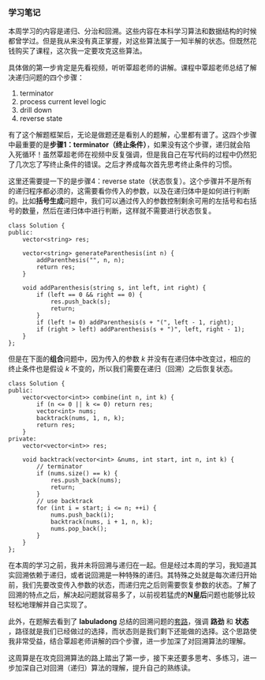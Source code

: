 ### 学习笔记

本周学习的内容是递归、分治和回溯。这些内容在本科学习算法和数据结构的时候都曾学过。但是我从来没有真正掌握，对这些算法属于一知半解的状态。但既然花钱购买了课程，这次我一定要攻克这些算法。

具体做的第一步肯定是先看视频，听听覃超老师的讲解。课程中覃超老师总结了解决递归问题的四个步骤：
1.  terminator
2.  process current level logic
3.  drill down
4.  reverse state

有了这个解题框架后，无论是做题还是看别人的题解，心里都有谱了。这四个步骤中最重要的是**步骤1：terminator（终止条件）**，如果没有这个步骤，递归就会陷入死循环！虽然覃超老师在视频中反复强调，但是我自己在写代码的过程中仍然犯了几次忘了写终止条件的错误。之后才养成每次首先思考终止条件的习惯。

这里还需要提一下的是步骤4：reverse state（状态恢复）。这个步骤并不是所有的递归程序都必须的，这需要看你传入的参数，以及在递归体中是如何进行判断的。比如**括号生成**问题中，我们可以通过传入的参数控制剩余可用的左括号和右括号的数量，然后在递归体中进行判断，这样就不需要进行状态恢复。



    class Solution {
    public:
        vector<string> res;
    
        vector<string> generateParenthesis(int n) {
            addParenthesis("", n, n);
            return res;
        }
    
        void addParenthesis(string s, int left, int right) {
            if (left == 0 && right == 0) {
                res.push_back(s);
                return;
            }
            if (left != 0) addParenthesis(s + "(", left - 1, right);
            if (right > left) addParenthesis(s + ")", left, right - 1);
        }
    };


但是在下面的**组合**问题中，因为传入的参数 *k* 并没有在递归体中改变过，相应的终止条件也是假设 *k* 不变的，所以我们需要在递归（回溯）之后恢复状态。


    class Solution {
    public:
        vector<vector<int>> combine(int n, int k) {
            if (n <= 0 || k <= 0) return res;
            vector<int> nums;
            backtrack(nums, 1, n, k);
            return res;
        }
    private:
        vector<vector<int>> res;
    
        void backtrack(vector<int> &nums, int start, int n, int k) {
            // terminator
            if (nums.size() == k) {
                res.push_back(nums);
                return;
            }
            // use backtrack
            for (int i = start; i <= n; ++i) {
                nums.push_back(i);
                backtrack(nums, i + 1, n, k);
                nums.pop_back();
            }
        }
    };


在本周的学习之前，我并未将回溯与递归在一起。但是经过本周的学习，我知道其实回溯依赖于递归，或者说回溯是一种特殊的递归。其特殊之处就是每次递归开始前，我们先要改变传入参数的状态，而递归完之后则需要恢复参数的状态。了解了回溯的特点之后，解决起问题就容易多了，以前视若猛虎的**N皇后**问题也能够比较轻松地理解并自己实现了。

此外，在题解去看到了 **labuladong** 总结的回溯问题的[套路](https://leetcode-cn.com/problems/n-queens/solution/hui-su-suan-fa-xiang-jie-by-labuladong/)，强调 **路劲** 和 **状态** ，路径就是我们已经做过的选择，而状态则是我们剩下还能做的选择。这个思路使我非常受益，结合覃超老师讲解的四个步骤，进一步加深了对回溯算法的理解。

这周算是在攻克回溯算法的路上踏出了第一步，接下来还要多思考、多练习，进一步加深自己对回溯（递归）算法的理解，提升自己的熟练读。






















